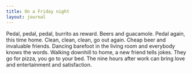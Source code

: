 ```yaml
---
title: On a Friday night
layout: journal
---
```


Pedal, pedal, pedal, burrito as reward. Beers and guacamole. Pedal again, this
time home. Clean, clean, clean, go out again. Cheap beer and invaluable friends.
Dancing barefoot in the living room and everybody knows the words. Walking
downhill to home, a new friend tells jokes. They go for pizza, you go to your
bed. The nine hours after work can bring love and entertainment and
satisfaction.
